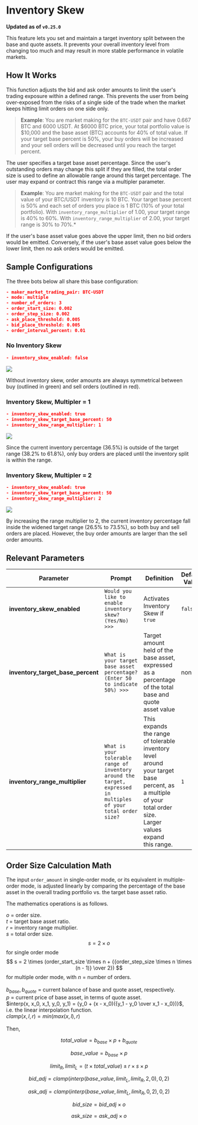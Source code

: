 # Inventory Skew

**Updated as of `v0.25.0`**

This feature lets you set and maintain a target inventory split between the base and quote assets. It prevents your overall inventory level from changing too much and may result in more stable performance in volatile markets.

## How It Works

This function adjusts the bid and ask order amounts to limit the user's trading exposure within a defined range. This prevents the user from being over-exposed from the risks of a single side of the trade when the market keeps hitting limit orders on one side only.

>**Example**: You are market making for the `BTC-USDT` pair and have 0.667 BTC and 6000 USDT. At $6000 BTC price, your total portfolio value is $10,000 and the base asset (BTC) accounts for 40% of total value. If your target base percent is 50%, your buy orders will be increased and your sell orders will be decreased until you reach the target percent.

The user specifies a target base asset percentage. Since the user's outstanding orders may change this split if they are filled, the total order size is used to define an allowable range around this target percentage. The user may expand or contract this range via a multipler parameter.

>**Example**: You are market making for the `BTC-USDT` pair and the total value of your BTC/USDT inventory is 10 BTC. Your target base percent is 50% and each set of orders you place is 1 BTC (10% of your total portfolio). With `inventory_range_multiplier` of 1.00, your target range is 40% to 60%. With `inventory_range_multiplier` of 2.00, your target range is 30% to 70%.*

If the user's base asset value goes above the upper limit, then no bid orders would be emitted. Conversely, if the user's base asset value goes below the lower limit, then no ask orders would be emitted.

## Sample Configurations

The three bots below all share this base configuration:
```json
- maker_market_trading_pair: BTC-USDT
- mode: multiple
- number_of_orders: 3
- order_start_size: 0.002
- order_step_size: 0.002
- ask_place_threshold: 0.005
- bid_place_threshold: 0.005
- order_interval_percent: 0.01
```

### No Inventory Skew

```json
- inventory_skew_enabled: false
```
![](/assets/img/inventory-skew-none.png)

Without inventory skew, order amounts are always symmetrical between buy (outlined in green) and sell orders (outlined in red).

### Inventory Skew, Multipler = 1
```json
- inventory_skew_enabled: true
- inventory_skew_target_base_percent: 50
- inventory_skew_range_multiplier: 1
```
![](/assets/img/inventory-skew-1.png)

Since the current inventory percentage (36.5%) is outside of the target range (38.2% to 61.8%), only buy orders are placed until the inventory split is within the range.

### Inventory Skew, Multipler = 2
```json
- inventory_skew_enabled: true
- inventory_skew_target_base_percent: 50
- inventory_skew_range_multiplier: 2
```
![](/assets/img/inventory-skew-2.png)

By increasing the range multiplier to 2, the current inventory percentage fall inside the widened target range (26.5% to 73.5%), so both buy and sell orders are placed. However, the buy order amounts are larger than the sell order amounts.

## Relevant Parameters

| Parameter | Prompt | Definition | Default Value |
|-----------|--------|------------|---------------|
| **inventory_skew_enabled** | `Would you like to enable inventory skew? (Yes/No) >>>` | Activates Inventory Skew if `true` | `false` |
| **inventory_target_base_percent** | `What is your target base asset percentage? (Enter 50 to indicate 50%) >>>` | Target amount held of the base asset, expressed as a percentage of the total base and quote asset value | none |
| **inventory_range_multiplier** | `What is your tolerable range of inventory around the target, expressed in multiples of your total order size?` | This expands the range of tolerable inventory level around your target base percent, as a multiple of your total order size. Larger values expand this range. | `1` |

## Order Size Calculation Math

The input `order_amount` in single-order mode, or its equivalent in multiple-order mode, is adjusted linearly by comparing the percentage of the base asset in the overall trading portfolio vs. the target base asset ratio.

The mathematics operations is as follows.

$o$ = order size.<br/>
$t$ = target base asset ratio.<br />
$r$ = inventory range multiplier.<br />
$s$ = total order size.<br />
$$ s = 2 \times o$$ for single order mode
$$ s = 2 \times (order_start_size \times n + {{order_step_size \times n \times (n - 1)} \over 2}) $$ for multiple order mode, with $n$ = number of orders.<br/><br/>
$b_{base}, b_{quote}$ = current balance of base and quote asset, respectively.<br />
$p$ = current price of base asset, in terms of quote asset. <br/>
$interp(x, x_0, x_1, y_0, y_1) = {y_0 + (x - x_0)({y_1 - y_0 \over x_1 - x_0})}$, i.e. the linear interpolation function.<br/>
$clamp(x, l, r) = min(max(x, l), r)$<br/><br/>
Then,<br/>

$$total\_value=b_{base} \times p + b_{quote}$$

$$base\_value=b_{base} \times p $$

$$limit_{R}, limit_{L} = (t \times total\_value) \pm r \times s \times p $$

$$bid\_adj=clamp(interp(base\_value, limit_{L}, limit_{R}, 2, 0), 0, 2)$$

$$ask\_adj=clamp(interp(base\_value, limit_{L}, limit_{R}, 0, 2), 0, 2)$$

$$bid\_size=bid\_adj \times o$$

$$ask\_size=ask\_adj \times o$$
